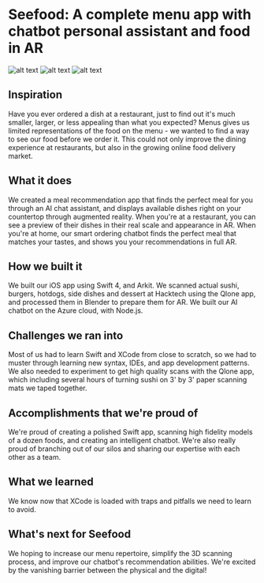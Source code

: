 # Seefood: A complete menu app with chatbot personal assistant and food in AR

![alt text](https://i.imgur.com/nKsK5Ge.jpg "Golden Roll")
![alt text](https://i.imgur.com/RuxDEEo.jpg "Golden Roll")
![alt text](https://i.imgur.com/b3mWiov.jpg "Golden Roll")


## Inspiration

Have you ever ordered a dish at a restaurant, just to find out it's much smaller, larger, or less appealing than what you expected? Menus gives us limited representations of the food on the menu - we wanted to find a way to see our food before we order it. This could not only improve the dining experience at restaurants, but also in the growing online food delivery market.

## What it does

We created a meal recommendation app that finds the perfect meal for you through an AI chat assistant, and displays available dishes right on your countertop through augmented reality. When you're at a restaurant, you can see a preview of their dishes in their real scale and appearance in AR. When you're at home, our smart ordering chatbot finds the perfect meal that matches your tastes, and shows you your recommendations in full AR.

## How we built it

We built our iOS app using Swift 4, and Arkit. We scanned actual sushi, burgers, hotdogs, side dishes and dessert at Hacktech using the Qlone app, and processed them in Blender to prepare them for AR. We built our AI chatbot on the Azure cloud, with Node.js.

## Challenges we ran into

Most of us had to learn Swift and XCode from close to scratch, so we had to muster through learning new syntax, IDEs, and app development patterns. We also needed to experiment to get high quality scans with the Qlone app, which including several hours of turning sushi on 3' by 3' paper scanning mats we taped together. 

## Accomplishments that we're proud of

We're proud of creating a polished Swift app, scanning high fidelity models of a dozen foods, and creating an intelligent chatbot. We're also really proud of branching out of our silos and sharing our expertise with each other as a team.

## What we learned

We know now that XCode is loaded with traps and pitfalls we need to learn to avoid.

## What's next for Seefood

We hoping to increase our menu repertoire, simplify the 3D scanning process, and improve our chatbot's recommendation abilities. We're excited by the vanishing barrier between the physical and the digital!
